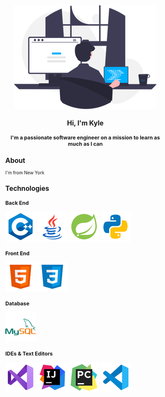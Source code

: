 <div id="header" align="center">
    <img src="images/programmer.svg" width="450px" alt="programmer">
    <h2>Hi, I'm Kyle</h2>
</div>

<h3 align="center">I'm a passionate software engineer on a mission to learn as much as I can</h3>

## About
I'm from New York

## Technologies
### Back End
<img src="images/logos/c++.svg">
<img src="images/logos/java.svg">
<img src="images/logos/spring.svg">
<img src="images/logos/python.svg">

### Front End
<img src="images/logos/html.svg">
<img src="images/logos/css.svg">

### Database
<img src="images/logos/mysql.svg">

### IDEs & Text Editors
<img src="images/logos/visualstudio.svg">
<img src="images/logos/intellij.svg">
<img src="images/logos/pycharm.svg">
<img src="images/logos/vscode.svg">

